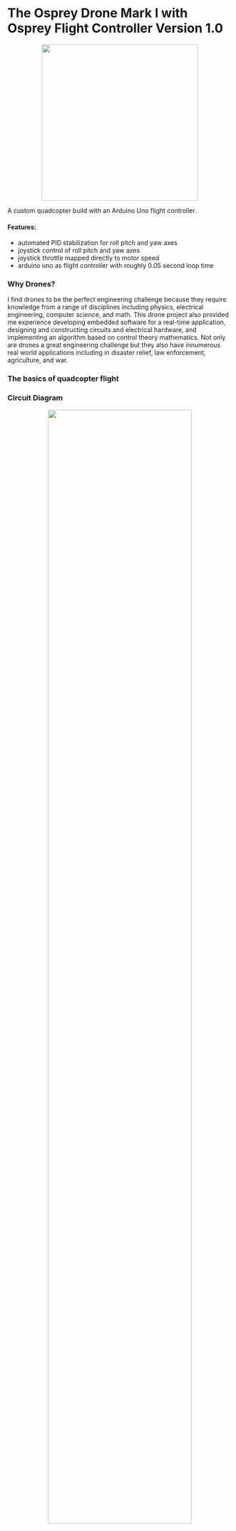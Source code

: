 # The Osprey Drone Mark I with Osprey Flight Controller Version 1.0

<p align="center">
<img src="/images/flightTests/flightPhoto.jpg" width="350"/>
</p>
A custom quadcopter build with an Arduino Uno flight controller. 

#### Features:
* automated PID stabilization for roll pitch and yaw axes 
* joystick control of roll pitch and yaw axes 
* joystick throttle mapped directly to motor speed
* arduino uno as flight controller with roughly 0.05 second loop time

### Why Drones?
I find drones to be the perfect engineering challenge because they require knowledge from a range of disciplines including physics, electrical engineering, computer science, and math. 
This drone project also provided me experience developing embedded software for a real-time application, designing and constructing circuits and electrical hardware, and implementing an algorithm based on control theory mathematics. Not only are drones a great engineering challenge but they also have innumerous real world applications including in disaster relief, law enforcement, agriculture, and war. 

### The basics of quadcopter flight

### Circuit Diagram
<p align="center">
<img src="/images/fritzing.jpg" width="80%"/>
</p>

### Code explanation 
The arduino runs a continuous loop with the same main functions called each time the loop executes.
<p align="center">
<img src="/images/mainLoop1.jpg" width="350"/>
</p>

### PID tuning 

### Next Steps:
* add altitude control 
* replace arduino uno with multiple arduino nanos
* redesign hardware to be more condensed and centralized on drone frame

### Design Weaknesses  
* maybe wires were too long 

### Photos of construction

<p align="center">
<img src="/images/dronePictures/build1.jpg" width="400"/>
<img src="/images/dronePictures/build2.jpg" width="300"/>
<img src="/images/dronePictures/build3.jpg" width="300"/>

<img src="/images/dronePictures/finished1.jpg" width="300"/>
<img src="/images/dronePictures/finished2.jpg" width="300"/>
<img src="/images/dronePictures/finished3.jpg" width="300"/>
<img src="/images/dronePictures/finished4.jpg" />
</p>

<p align="center">
<img src="/images/flightTests/test2.gif" width="400"/>
</p>

### Parts List


